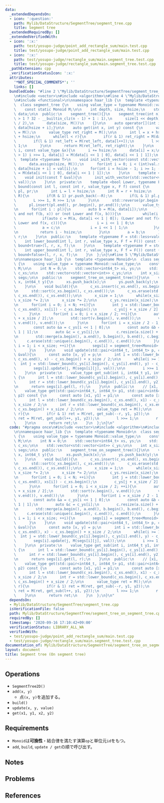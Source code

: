 ```yaml
---
data:
  _extendedDependsOn:
  - icon: ':question:'
    path: Mylib/DataStructure/SegmentTree/segment_tree.cpp
    title: Segment tree
  _extendedRequiredBy: []
  _extendedVerifiedWith:
  - icon: ':x:'
    path: test/yosupo-judge/point_add_rectangle_sum/main.test.cpp
    title: test/yosupo-judge/point_add_rectangle_sum/main.test.cpp
  - icon: ':x:'
    path: test/yosupo-judge/rectangle_sum/main.segment_tree.test.cpp
    title: test/yosupo-judge/rectangle_sum/main.segment_tree.test.cpp
  _pathExtension: cpp
  _verificationStatusIcon: ':x:'
  attributes:
    '*NOT_SPECIAL_COMMENTS*': ''
    links: []
  bundledCode: "#line 2 \"Mylib/DataStructure/SegmentTree/segment_tree_on_segment_tree.cpp\"\
    \n#include <vector>\n#include <algorithm>\n#line 4 \"Mylib/DataStructure/SegmentTree/segment_tree.cpp\"\
    \n#include <functional>\n\nnamespace haar_lib {\n  template <typename Monoid>\n\
    \  class segment_tree {\n    using value_type = typename Monoid::value_type;\n\
    \    const static Monoid M;\n\n    int depth, size, hsize;\n    std::vector<value_type>\
    \ data;\n\n  public:\n    segment_tree(){}\n    segment_tree(int n):\n      depth(n\
    \ > 1 ? 32 - __builtin_clz(n - 1) + 1 : 1),\n      size(1 << depth), hsize(size\
    \ / 2),\n      data(size, M())\n    {}\n\n    auto operator[](int i) const {return\
    \ data[hsize + i];}\n\n    auto get(int x, int y) const {\n      value_type ret_left\
    \ = M();\n      value_type ret_right = M();\n\n      int l = x + hsize, r = y\
    \ + hsize;\n      while(l < r){\n        if(r & 1) ret_right = M(data[--r], ret_right);\n\
    \        if(l & 1) ret_left = M(ret_left, data[l++]);\n        l >>= 1, r >>=\
    \ 1;\n      }\n\n      return M(ret_left, ret_right);\n    }\n\n    void update(int\
    \ i, const value_type &x){\n      i += hsize;\n      data[i] = x;\n      while(i\
    \ > 1) i >>= 1, data[i] = M(data[i << 1 | 0], data[i << 1 | 1]);\n    }\n\n  \
    \  template <typename T>\n    void init_with_vector(const std::vector<T> &val){\n\
    \      data.assign(size, M());\n      for(int i = 0; i < (int)val.size(); ++i)\
    \ data[hsize + i] = val[i];\n      for(int i = hsize - 1; i >= 1; --i) data[i]\
    \ = M(data[i << 1 | 0], data[i << 1 | 1]);\n    }\n\n    template <typename T>\n\
    \    void init(const T &val){\n      init_with_vector(std::vector<value_type>(hsize,\
    \ val));\n    }\n\n  private:\n    template <bool Lower, typename F>\n    int\
    \ bound(const int l, const int r, value_type x, F f) const {\n      std::vector<int>\
    \ pl, pr;\n      int L = l + hsize;\n      int R = r + hsize;\n      while(L <\
    \ R){\n        if(R & 1) pr.push_back(--R);\n        if(L & 1) pl.push_back(L++);\n\
    \        L >>= 1, R >>= 1;\n      }\n\n      std::reverse(pr.begin(), pr.end());\n\
    \      pl.insert(pl.end(), pr.begin(), pr.end());\n\n      value_type a = M();\n\
    \n      for(int i : pl){\n        auto b = M(a, data[i]);\n\n        if((Lower\
    \ and not f(b, x)) or (not Lower and f(x, b))){\n          while(i < hsize){\n\
    \            if(auto c = M(a, data[i << 1 | 0]); (Lower and not f(c, x)) or (not\
    \ Lower and f(x, c))){\n              i = i << 1 | 0;\n            }else{\n  \
    \            a = c;\n              i = i << 1 | 1;\n            }\n          }\n\
    \n          return i - hsize;\n        }\n\n        a = b;\n      }\n\n      return\
    \ r;\n    }\n\n  public:\n    template <typename F = std::less<value_type>>\n\
    \    int lower_bound(int l, int r, value_type x, F f = F()) const {\n      return\
    \ bound<true>(l, r, x, f);\n    }\n\n    template <typename F = std::less<value_type>>\n\
    \    int upper_bound(int l, int r, value_type x, F f = F()) const {\n      return\
    \ bound<false>(l, r, x, f);\n    }\n  };\n}\n#line 5 \"Mylib/DataStructure/SegmentTree/segment_tree_on_segment_tree.cpp\"\
    \n\nnamespace haar_lib {\n  template <typename Monoid>\n  class segment_tree_on_segment_tree\
    \ {\n    using value_type = typename Monoid::value_type;\n    const static Monoid\
    \ M;\n\n    int N = 0;\n    std::vector<int64_t> xs, ys;\n    std::vector<int>\
    \ c_xs;\n\n    std::vector<std::vector<int>> c_ys;\n\n    int x_size;\n\n    std::vector<segment_tree<Monoid>>\
    \ segs;\n\n  public:\n    segment_tree_on_segment_tree(){}\n\n    void add(int64_t\
    \ x, int64_t y){\n      xs.push_back(x);\n      ys.push_back(y);\n      ++N;\n\
    \    }\n\n    void build(){\n      c_xs.insert(c_xs.end(), xs.begin(), xs.end());\n\
    \n      std::sort(c_xs.begin(), c_xs.end());\n      c_xs.erase(std::unique(c_xs.begin(),\
    \ c_xs.end()), c_xs.end());\n\n      x_size = 1;\n      while(x_size < (int)c_xs.size())\
    \ x_size *= 2;\n      x_size *= 2;\n\n      c_ys.resize(x_size);\n      segs.resize(x_size);\n\
    \n      for(int i = 0; i < N; ++i){\n        int j = std::lower_bound(c_xs.begin(),\
    \ c_xs.end(), xs[i]) - c_xs.begin();\n        c_ys[j + x_size / 2].push_back(ys[i]);\n\
    \      }\n\n      for(int i = 0; i < x_size / 2; ++i){\n        auto &v = c_ys[i\
    \ + x_size / 2];\n        std::sort(v.begin(), v.end());\n        v.erase(std::unique(v.begin(),\
    \ v.end()), v.end());\n      }\n\n      for(int i = x_size / 2 - 1; i >= 1; --i){\n\
    \        const auto &a = c_ys[i << 1 | 0];\n        const auto &b = c_ys[i <<\
    \ 1 | 1];\n        auto &c = c_ys[i];\n        c.resize(a.size() + b.size());\n\
    \n        std::merge(a.begin(), a.end(), b.begin(), b.end(), c.begin());\n   \
    \     c.erase(std::unique(c.begin(), c.end()), c.end());\n      }\n\n      for(int\
    \ i = 1; i < x_size; ++i){\n        segs[i] = segment_tree<Monoid>(c_ys[i].size());\n\
    \      }\n    }\n\n    void update(std::pair<int64_t, int64_t> p, const value_type\
    \ &val){\n      const auto [x, y] = p;\n      int i = std::lower_bound(c_xs.begin(),\
    \ c_xs.end(), x) - c_xs.begin() + x_size / 2;\n\n      while(i >= 1){\n      \
    \  int j = std::lower_bound(c_ys[i].begin(), c_ys[i].end(), y) - c_ys[i].begin();\n\
    \        segs[i].update(j, M(segs[i][j], val));\n\n        i >>= 1;\n      }\n\
    \    }\n\n  private:\n    value_type get_sub(int i, int64_t y1, int64_t y2) const\
    \ {\n      int l = std::lower_bound(c_ys[i].begin(), c_ys[i].end(), y1) - c_ys[i].begin();\n\
    \      int r = std::lower_bound(c_ys[i].begin(), c_ys[i].end(), y2) - c_ys[i].begin();\n\
    \n      return segs[i].get(l, r);\n    }\n\n  public:\n    // [x1, x2), [y1, y2)\n\
    \    value_type get(std::pair<int64_t, int64_t> p1, std::pair<int64_t, int64_t>\
    \ p2) const {\n      const auto [x1, y1] = p1;\n      const auto [x2, y2] = p2;\n\
    \      int l = std::lower_bound(c_xs.begin(), c_xs.end(), x1) - c_xs.begin() +\
    \ x_size / 2;\n      int r = std::lower_bound(c_xs.begin(), c_xs.end(), x2) -\
    \ c_xs.begin() + x_size / 2;\n\n      value_type ret = M();\n\n      while(l <\
    \ r){\n        if(r & 1) ret = M(ret, get_sub(--r, y1, y2));\n        if(l & 1)\
    \ ret = M(ret, get_sub(l++, y1, y2));\n        l >>= 1;\n        r >>= 1;\n  \
    \    }\n\n      return ret;\n    }\n  };\n}\n"
  code: "#pragma once\n#include <vector>\n#include <algorithm>\n#include \"Mylib/DataStructure/SegmentTree/segment_tree.cpp\"\
    \n\nnamespace haar_lib {\n  template <typename Monoid>\n  class segment_tree_on_segment_tree\
    \ {\n    using value_type = typename Monoid::value_type;\n    const static Monoid\
    \ M;\n\n    int N = 0;\n    std::vector<int64_t> xs, ys;\n    std::vector<int>\
    \ c_xs;\n\n    std::vector<std::vector<int>> c_ys;\n\n    int x_size;\n\n    std::vector<segment_tree<Monoid>>\
    \ segs;\n\n  public:\n    segment_tree_on_segment_tree(){}\n\n    void add(int64_t\
    \ x, int64_t y){\n      xs.push_back(x);\n      ys.push_back(y);\n      ++N;\n\
    \    }\n\n    void build(){\n      c_xs.insert(c_xs.end(), xs.begin(), xs.end());\n\
    \n      std::sort(c_xs.begin(), c_xs.end());\n      c_xs.erase(std::unique(c_xs.begin(),\
    \ c_xs.end()), c_xs.end());\n\n      x_size = 1;\n      while(x_size < (int)c_xs.size())\
    \ x_size *= 2;\n      x_size *= 2;\n\n      c_ys.resize(x_size);\n      segs.resize(x_size);\n\
    \n      for(int i = 0; i < N; ++i){\n        int j = std::lower_bound(c_xs.begin(),\
    \ c_xs.end(), xs[i]) - c_xs.begin();\n        c_ys[j + x_size / 2].push_back(ys[i]);\n\
    \      }\n\n      for(int i = 0; i < x_size / 2; ++i){\n        auto &v = c_ys[i\
    \ + x_size / 2];\n        std::sort(v.begin(), v.end());\n        v.erase(std::unique(v.begin(),\
    \ v.end()), v.end());\n      }\n\n      for(int i = x_size / 2 - 1; i >= 1; --i){\n\
    \        const auto &a = c_ys[i << 1 | 0];\n        const auto &b = c_ys[i <<\
    \ 1 | 1];\n        auto &c = c_ys[i];\n        c.resize(a.size() + b.size());\n\
    \n        std::merge(a.begin(), a.end(), b.begin(), b.end(), c.begin());\n   \
    \     c.erase(std::unique(c.begin(), c.end()), c.end());\n      }\n\n      for(int\
    \ i = 1; i < x_size; ++i){\n        segs[i] = segment_tree<Monoid>(c_ys[i].size());\n\
    \      }\n    }\n\n    void update(std::pair<int64_t, int64_t> p, const value_type\
    \ &val){\n      const auto [x, y] = p;\n      int i = std::lower_bound(c_xs.begin(),\
    \ c_xs.end(), x) - c_xs.begin() + x_size / 2;\n\n      while(i >= 1){\n      \
    \  int j = std::lower_bound(c_ys[i].begin(), c_ys[i].end(), y) - c_ys[i].begin();\n\
    \        segs[i].update(j, M(segs[i][j], val));\n\n        i >>= 1;\n      }\n\
    \    }\n\n  private:\n    value_type get_sub(int i, int64_t y1, int64_t y2) const\
    \ {\n      int l = std::lower_bound(c_ys[i].begin(), c_ys[i].end(), y1) - c_ys[i].begin();\n\
    \      int r = std::lower_bound(c_ys[i].begin(), c_ys[i].end(), y2) - c_ys[i].begin();\n\
    \n      return segs[i].get(l, r);\n    }\n\n  public:\n    // [x1, x2), [y1, y2)\n\
    \    value_type get(std::pair<int64_t, int64_t> p1, std::pair<int64_t, int64_t>\
    \ p2) const {\n      const auto [x1, y1] = p1;\n      const auto [x2, y2] = p2;\n\
    \      int l = std::lower_bound(c_xs.begin(), c_xs.end(), x1) - c_xs.begin() +\
    \ x_size / 2;\n      int r = std::lower_bound(c_xs.begin(), c_xs.end(), x2) -\
    \ c_xs.begin() + x_size / 2;\n\n      value_type ret = M();\n\n      while(l <\
    \ r){\n        if(r & 1) ret = M(ret, get_sub(--r, y1, y2));\n        if(l & 1)\
    \ ret = M(ret, get_sub(l++, y1, y2));\n        l >>= 1;\n        r >>= 1;\n  \
    \    }\n\n      return ret;\n    }\n  };\n}\n"
  dependsOn:
  - Mylib/DataStructure/SegmentTree/segment_tree.cpp
  isVerificationFile: false
  path: Mylib/DataStructure/SegmentTree/segment_tree_on_segment_tree.cpp
  requiredBy: []
  timestamp: '2020-09-16 17:10:42+09:00'
  verificationStatus: LIBRARY_ALL_WA
  verifiedWith:
  - test/yosupo-judge/point_add_rectangle_sum/main.test.cpp
  - test/yosupo-judge/rectangle_sum/main.segment_tree.test.cpp
documentation_of: Mylib/DataStructure/SegmentTree/segment_tree_on_segment_tree.cpp
layout: document
title: Segment tree (On segment tree)
---
```


## Operations

- `SegmentTree2D()`
- `add(x, y)`
	- 点`(x, y)`を追加する。
- `build()`
- `update(x, y, value)`
- `get(x1, y1, x2, y2)`

## Requirements

- `Monoid`は**可換性**・結合律を満たす演算`op`と単位元`id`をもつ。
- `add`, `build`, `update / get`の順で呼び出す。

## Notes

## Problems

## References

